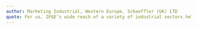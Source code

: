 ```yaml
---
author: Marketing Industrial, Western Europe, Schaeffler (UK) LTD
quote: For us, IP&E’s wide reach of a variety of industrial sectors helps us to have our content in front of the relevant audiences and helps our marketing activities to be targeted, and received well by the right people.
---
```







